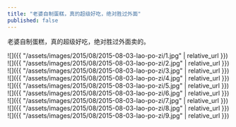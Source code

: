 ```yaml
---
title: "老婆自制蛋糕，真的超级好吃，绝对胜过外面"
published: false
---
```

老婆自制蛋糕，真的超级好吃，绝对胜过外面卖的。



![]({{ "/assets/images/2015/08/2015-08-03-lao-po-zi/1.jpg" | relative_url }})
![]({{ "/assets/images/2015/08/2015-08-03-lao-po-zi/2.jpg" | relative_url }})
![]({{ "/assets/images/2015/08/2015-08-03-lao-po-zi/3.jpg" | relative_url }})
![]({{ "/assets/images/2015/08/2015-08-03-lao-po-zi/4.jpg" | relative_url }})
![]({{ "/assets/images/2015/08/2015-08-03-lao-po-zi/5.jpg" | relative_url }})
![]({{ "/assets/images/2015/08/2015-08-03-lao-po-zi/6.jpg" | relative_url }})
![]({{ "/assets/images/2015/08/2015-08-03-lao-po-zi/7.jpg" | relative_url }})
![]({{ "/assets/images/2015/08/2015-08-03-lao-po-zi/8.jpg" | relative_url }})
![]({{ "/assets/images/2015/08/2015-08-03-lao-po-zi/9.jpg" | relative_url }})

